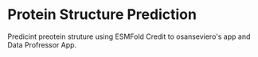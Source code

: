 # Protein Structure Prediction
 Predicint preotein struture using ESMFold
Credit to osanseviero's app and Data Profressor App.
